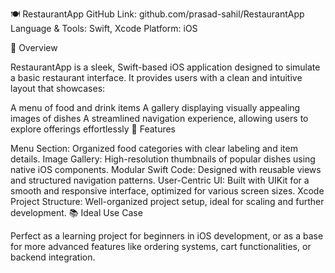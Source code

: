 🍽️ RestaurantApp
GitHub Link: github.com/prasad-sahil/RestaurantApp
Language & Tools: Swift, Xcode
Platform: iOS

📱 Overview

RestaurantApp is a sleek, Swift-based iOS application designed to simulate a basic restaurant interface. It provides users with a clean and intuitive layout that showcases:

A menu of food and drink items
A gallery displaying visually appealing images of dishes
A streamlined navigation experience, allowing users to explore offerings effortlessly
🔧 Features

Menu Section: Organized food categories with clear labeling and item details.
Image Gallery: High-resolution thumbnails of popular dishes using native iOS components.
Modular Swift Code: Designed with reusable views and structured navigation patterns.
User-Centric UI: Built with UIKit for a smooth and responsive interface, optimized for various screen sizes.
Xcode Project Structure: Well-organized project setup, ideal for scaling and further development.
📚 Ideal Use Case

Perfect as a learning project for beginners in iOS development, or as a base for more advanced features like ordering systems, cart functionalities, or backend integration.
